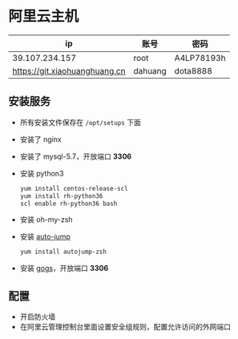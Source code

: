 # 阿里云主机

| ip                              | 账号    | 密码       |
| ------------------------------- | ------- | ---------- |
| 39.107.234.157                  | root    | A4LP78193h |
| <https://git.xiaohuanghuang.cn> | dahuang | dota8888   |

## 安装服务

- 所有安装文件保存在 `/opt/setups` 下面
- 安装了 nginx
- 安装了 mysql-5.7，开放端口 **3306**
- 安装 python3

  ```bash
  yum install centos-release-scl
  yum install rh-python36
  scl enable rh-python36 bash
  ```

- 安装 oh-my-zsh
- 安装 [auto-jump](https://github.com/wting/autojump)

  ```bash
  yum install autojump-zsh
  ```

- 安装 [gogs](https://gogs.io/docs/installation)，开放端口 **3306**

## 配置

- 开启防火墙
- 在阿里云管理控制台里面设置安全组规则，配置允许访问的外网端口
